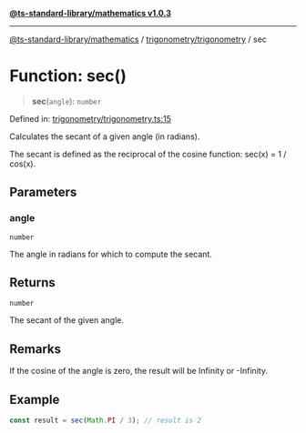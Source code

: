 [**@ts-standard-library/mathematics v1.0.3**](../../../README.md)

***

[@ts-standard-library/mathematics](../../../README.md) / [trigonometry/trigonometry](../README.md) / sec

# Function: sec()

> **sec**(`angle`): `number`

Defined in: [trigonometry/trigonometry.ts:15](https://github.com/gabaudette/ts-stdlib/blob/be448e6a9d9c20c6c2f27f6550ce4e65fc8c9b89/packages/mathematics/src/trigonometry/trigonometry.ts#L15)

Calculates the secant of a given angle (in radians).

The secant is defined as the reciprocal of the cosine function: sec(x) = 1 / cos(x).

## Parameters

### angle

`number`

The angle in radians for which to compute the secant.

## Returns

`number`

The secant of the given angle.

## Remarks

If the cosine of the angle is zero, the result will be Infinity or -Infinity.

## Example

```ts
const result = sec(Math.PI / 3); // result is 2
```
